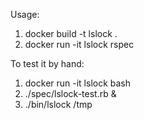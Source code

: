 Usage:

1. docker build -t lslock .
2. docker run -it lslock rspec

To test it by hand:

1. docker run -it lslock bash
2. ./spec/lslock-test.rb &
3. ./bin/lslock /tmp
